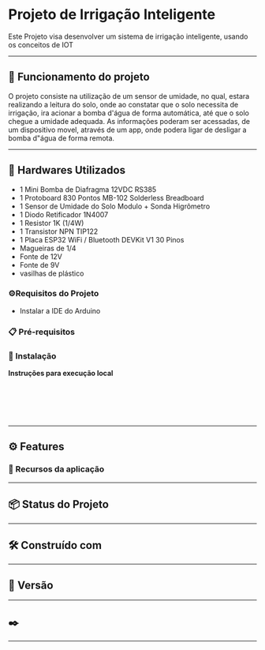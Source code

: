 # Projeto de Irrigação Inteligente

Este Projeto visa desenvolver um sistema de irrigação inteligente, usando os conceitos de IOT



---
## 📄 Funcionamento do projeto

O projeto consiste na utilização de um sensor de umidade, no qual, estara realizando a leitura do solo, onde ao constatar que o solo necessita de irrigação, ira acionar a bomba d'água de forma automática, até que o solo chegue a umidade adequada.
As informações poderam ser acessadas, de um dispositivo movel, através de um app, onde podera ligar de desligar a bomba d"água de forma remota.

---

## 🚀 Hardwares Utilizados
- 1 Mini Bomba de Diafragma 12VDC RS385
- 1 Protoboard 830 Pontos MB-102 Solderless Breadboard
- 1 Sensor de Umidade do Solo Modulo + Sonda Higrômetro
- 1 Diodo Retificador 1N4007
- 1 Resistor 1K (1/4W)
- 1 Transistor NPN TIP122
- 1  Placa ESP32 WiFi / Bluetooth DEVKit V1 30 Pinos
- Magueiras de 1/4
- Fonte de 12V
- Fonte de 9V
- vasilhas de plástico


### ⚙️Requisitos do Projeto


  - Instalar a IDE do Arduino
  


### 📋 Pré-requisitos


### 🔧 Instalação

**Instruções para execução local**



```

```

```

```

```

```

```

```

```

```

```

```

---


## ⚙️ Features




### 🔩 Recursos da aplicação




---

## 📦 Status do Projeto





----

## 🛠️ Construído com



---



## 📌 Versão


---

## ✒️ 







---


